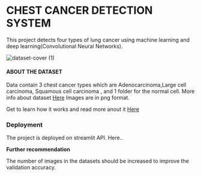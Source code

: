# CHEST CANCER DETECTION SYSTEM
This project detects four types of lung cancer using machine learning and deep learning(Convolutional Neural Networks).

![dataset-cover (1)](https://github.com/Ntaaboo/Chest-Cancer-Detection/assets/74633312/9f763be7-79fd-41b6-8fdb-27c4e5dfccea)

#### ABOUT THE DATASET
Data contain 3 chest cancer types which are Adenocarcinoma,Large cell carcinoma, Squamous cell carcinoma , and 1 folder for the normal cell. More info about dataset [Here](https://www.kaggle.com/datasets/mohamedhanyyy/chest-ctscan-images) Images are in png format.

Get to learn how it works and read more anout it [Here](https://medium.com/@josephbowyer5)


### Deployment
The project is deployed on streamlit API. Here..

**Further recommendation**

The number of images in the datasets should be increased to improve the validation accuracy.
